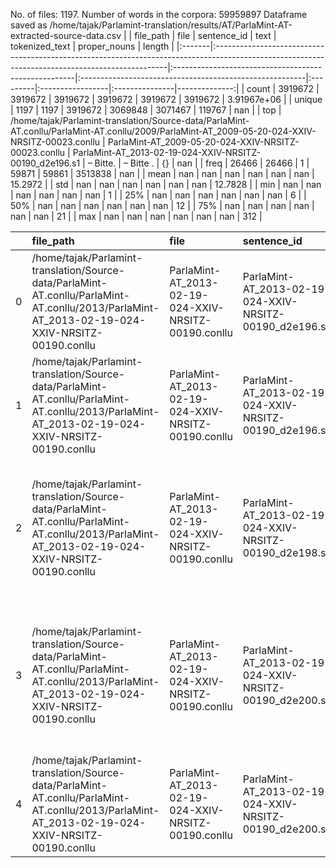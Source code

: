 No. of files: 1197.
Number of words in the corpora: 59959897
Dataframe saved as /home/tajak/Parlamint-translation/results/AT/ParlaMint-AT-extracted-source-data.csv
|        | file_path                                                                                                                                       | file                                                 | sentence_id                                             | text     | tokenized_text   | proper_nouns   |        length |
|:-------|:------------------------------------------------------------------------------------------------------------------------------------------------|:-----------------------------------------------------|:--------------------------------------------------------|:---------|:-----------------|:---------------|--------------:|
| count  | 3919672                                                                                                                                         | 3919672                                              | 3919672                                                 | 3919672  | 3919672          | 3919672        |   3.91967e+06 |
| unique | 1197                                                                                                                                            | 1197                                                 | 3919672                                                 | 3069848  | 3071467          | 119767         | nan           |
| top    | /home/tajak/Parlamint-translation/Source-data/ParlaMint-AT.conllu/ParlaMint-AT.conllu/2009/ParlaMint-AT_2009-05-20-024-XXIV-NRSITZ-00023.conllu | ParlaMint-AT_2009-05-20-024-XXIV-NRSITZ-00023.conllu | ParlaMint-AT_2013-02-19-024-XXIV-NRSITZ-00190_d2e196.s1 | – Bitte. | – Bitte .        | {}             | nan           |
| freq   | 26466                                                                                                                                           | 26466                                                | 1                                                       | 59871    | 59861            | 3513838        | nan           |
| mean   | nan                                                                                                                                             | nan                                                  | nan                                                     | nan      | nan              | nan            |  15.2972      |
| std    | nan                                                                                                                                             | nan                                                  | nan                                                     | nan      | nan              | nan            |  12.7828      |
| min    | nan                                                                                                                                             | nan                                                  | nan                                                     | nan      | nan              | nan            |   1           |
| 25%    | nan                                                                                                                                             | nan                                                  | nan                                                     | nan      | nan              | nan            |   6           |
| 50%    | nan                                                                                                                                             | nan                                                  | nan                                                     | nan      | nan              | nan            |  12           |
| 75%    | nan                                                                                                                                             | nan                                                  | nan                                                     | nan      | nan              | nan            |  21           |
| max    | nan                                                                                                                                             | nan                                                  | nan                                                     | nan      | nan              | nan            | 312           |




|    | file_path                                                                                                                                       | file                                                 | sentence_id                                             | text                                                                                                                                                                                                                                              | tokenized_text                                                                                                                                                                                                                                               | proper_nouns                                                                                                                                            |   length |
|---:|:------------------------------------------------------------------------------------------------------------------------------------------------|:-----------------------------------------------------|:--------------------------------------------------------|:--------------------------------------------------------------------------------------------------------------------------------------------------------------------------------------------------------------------------------------------------|:-------------------------------------------------------------------------------------------------------------------------------------------------------------------------------------------------------------------------------------------------------------|:--------------------------------------------------------------------------------------------------------------------------------------------------------|---------:|
|  0 | /home/tajak/Parlamint-translation/Source-data/ParlaMint-AT.conllu/ParlaMint-AT.conllu/2013/ParlaMint-AT_2013-02-19-024-XXIV-NRSITZ-00190.conllu | ParlaMint-AT_2013-02-19-024-XXIV-NRSITZ-00190.conllu | ParlaMint-AT_2013-02-19-024-XXIV-NRSITZ-00190_d2e196.s1 | Guten Tag, meine Damen und Herren!                                                                                                                                                                                                                | Guten Tag , meine Damen und Herren !                                                                                                                                                                                                                         | {}                                                                                                                                                      |        6 |
|  1 | /home/tajak/Parlamint-translation/Source-data/ParlaMint-AT.conllu/ParlaMint-AT.conllu/2013/ParlaMint-AT_2013-02-19-024-XXIV-NRSITZ-00190.conllu | ParlaMint-AT_2013-02-19-024-XXIV-NRSITZ-00190.conllu | ParlaMint-AT_2013-02-19-024-XXIV-NRSITZ-00190_d2e196.s2 | Ich eröffne die 190. Sitzung des Nationalrates, die aufgrund eines ausreichend unterstützten Verlangens gemäß § 46 Abs. 7 des Geschäftsordnungsgesetzes einberufen wurde.                                                                         | Ich eröffne die 190. Sitzung des Nationalrates , die aufgrund eines ausreichend unterstützten Verlangens gemäß § 46 Abs. 7 des Geschäftsordnungsgesetzes einberufen wurde .                                                                                  | {}                                                                                                                                                      |       22 |
|  2 | /home/tajak/Parlamint-translation/Source-data/ParlaMint-AT.conllu/ParlaMint-AT.conllu/2013/ParlaMint-AT_2013-02-19-024-XXIV-NRSITZ-00190.conllu | ParlaMint-AT_2013-02-19-024-XXIV-NRSITZ-00190.conllu | ParlaMint-AT_2013-02-19-024-XXIV-NRSITZ-00190_d2e198.s1 | Die nicht verlesenen Teile des Amtlichen Protokolls der 187. Sitzung vom 30. Jän- ner 2013 sowie die Amtlichen Protokolle der 188. und 189. Sitzung vom 31. Jän- ner 2013 sind in der Parlamentsdirektion aufgelegen und unbeanstandet geblieben. | Die nicht verlesenen Teile des Amtlichen Protokolls der 187. Sitzung von dem 30. Jän - ner 2013 sowie die Amtlichen Protokolle der 188. und 189. Sitzung von dem 31. Jän - ner 2013 sind in der Parlamentsdirektion aufgelegen und unbeanstandet geblieben . | {}                                                                                                                                                      |       37 |
|  3 | /home/tajak/Parlamint-translation/Source-data/ParlaMint-AT.conllu/ParlaMint-AT.conllu/2013/ParlaMint-AT_2013-02-19-024-XXIV-NRSITZ-00190.conllu | ParlaMint-AT_2013-02-19-024-XXIV-NRSITZ-00190.conllu | ParlaMint-AT_2013-02-19-024-XXIV-NRSITZ-00190_d2e200.s1 | Als verhindert gemeldet sind die Abgeordneten Dr. Bartenstein, Fürntrath-Moretti, Großruck, Obernosterer, Mag.                                                                                                                                    | Als verhindert gemeldet sind die Abgeordneten Dr. Bartenstein , Fürntrath-Moretti , Großruck , Obernosterer , Mag .                                                                                                                                          | {7: ['Bartenstein', 'Bartenstein'], 9: ['Fürntrath-Moretti', 'Fürntrath-Moretti'], 11: ['Großruck', 'Grossruck'], 13: ['Obernosterer', 'Obernosterer']} |       12 |
|  4 | /home/tajak/Parlamint-translation/Source-data/ParlaMint-AT.conllu/ParlaMint-AT.conllu/2013/ParlaMint-AT_2013-02-19-024-XXIV-NRSITZ-00190.conllu | ParlaMint-AT_2013-02-19-024-XXIV-NRSITZ-00190.conllu | ParlaMint-AT_2013-02-19-024-XXIV-NRSITZ-00190_d2e200.s2 | Schönegger, Dipl.-Ing. Deimek, Linder, Mag.                                                                                                                                                                                                       | Schönegger , Dipl.-Ing. Deimek , Linder , Mag .                                                                                                                                                                                                              | {0: ['Schönegger', 'Schönegger'], 3: ['Deimek', 'Deimek'], 5: ['Linder', 'Linder']}                                                                     |        5 |




